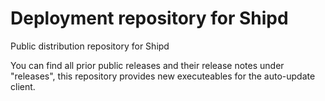 # Deployment repository for Shipd
Public distribution repository for Shipd

You can find all prior public releases and their release notes under "releases", this repository provides new executeables for the auto-update client.
